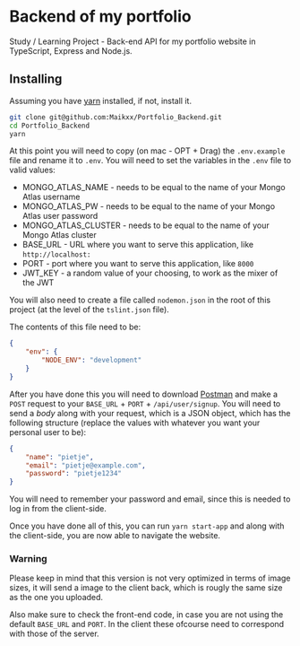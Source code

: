 # Backend of my portfolio

Study / Learning Project - Back-end API for my portfolio website in TypeScript, Express and Node.js.

## Installing

Assuming you have [yarn](https://yarnpkg.com/en/) installed, if not, install it.

```bash
git clone git@github.com:Maikxx/Portfolio_Backend.git
cd Portfolio_Backend
yarn
```

At this point you will need to copy (on mac - OPT + Drag) the `.env.example` file and rename it to `.env`.
You will need to set the variables in the `.env` file to valid values:
* MONGO\_ATLAS\_NAME - needs to be equal to the name of your Mongo Atlas username
* MONGO\_ATLAS\_PW - needs to be equal to the name of your Mongo Atlas user password
* MONGO\_ATLAS\_CLUSTER - needs to be equal to the name of your Mongo Atlas cluster
* BASE_URL - URL where you want to serve this application, like `http://localhost:`
* PORT - port where you want to serve this application, like `8000`
* JWT_KEY - a random value of your choosing, to work as the mixer of the JWT

You will also need to create a file called `nodemon.json` in the root of this project (at the level of the `tslint.json` file).

The contents of this file need to be:
```json
{
    "env": {
        "NODE_ENV": "development"
    }
}
```

After you have done this you will need to download [Postman](https://www.getpostman.com/) and make a `POST` request to your `BASE_URL` + `PORT` + `/api/user/signup`.
You will need to send a _body_ along with your request, which is a JSON object, which has the following structure (replace the values with whatever you want your personal user to be):

```json
{
	"name": "pietje",
	"email": "pietje@example.com",
	"password": "pietje1234"
}
```

You will need to remember your password and email, since this is needed to log in from the client-side.

Once you have done all of this, you can run `yarn start-app` and along with the client-side, you are now able to navigate the website.

### Warning

Please keep in mind that this version is not very optimized in terms of image sizes, it will send a image to the client back, which is rougly the same size as the one you uploaded.

Also make sure to check the front-end code, in case you are not using the default `BASE_URL` and `PORT`. In the client these ofcourse need to correspond with those of the server.